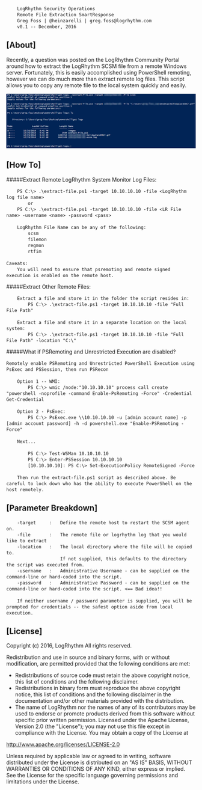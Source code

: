 
        LogRhythm Security Operations
        Remote File Extraction SmartResponse
		Greg Foss | @heinzarelli | greg.foss@logrhythm.com
		v0.1 -- December, 2016

## [About]

Recently, a question was posted on the LogRhythm Community Portal around how to extract the LogRhythm SCSM file from a remote Windows server. Fortunately, this is easily accomplished using PowerShell remoting, however we can do much more than extract remote log files. This script allows you to copy any remote file to the local system quickly and easily.

![Extract=Files](/images/extract-file.png)

## [How To]

#####Extract Remote LogRhythm System Monitor Log Files:

		PS C:\> .\extract-file.ps1 -target 10.10.10.10 -file <LogRhythm log file name>
			or
		PS C:\> .\extract-file.ps1 -target 10.10.10.10 -file <LR File name> -username <name> -password <pass>

        LogRhythm File Name can be any of the following:
            scsm
            filemon
            regmon
            rtfim

    Caveats:
        You will need to ensure that psremoting and remote signed execution is enabled on the remote host.

#####Extract Other Remote Files:

        Extract a file and store it in the folder the script resides in:
            PS C:\> .\extract-file.ps1 -target 10.10.10.10 -file "Full File Path"

        Extract a file and store it in a separate location on the local system:
            PS C:\> .\extract-file.ps1 -target 10.10.10.10 -file "Full File Path" -location "C:\"

#####What if PSRemoting and Unrestricted Execution are disabled?

    Remotely enable PSRemoting and Unrestricted PowerShell Execution using PsExec and PSSession, then run PSRecon

        Option 1 -- WMI:
            PS C:\> wmic /node:"10.10.10.10" process call create "powershell -noprofile -command Enable-PsRemoting -Force" -Credential Get-Credential

        Option 2 - PsExec:
            PS C:\> PsExec.exe \\10.10.10.10 -u [admin account name] -p [admin account password] -h -d powershell.exe "Enable-PSRemoting -Force"

        Next...

            PS C:\> Test-WSMan 10.10.10.10
            PS C:\> Enter-PSSession 10.10.10.10
            [10.10.10.10]: PS C:\> Set-ExecutionPolicy RemoteSigned -Force

        Then run the extract-file.ps1 script as described above. Be careful to lock down who has the ability to execute PowerShell on the host remotely.

## [Parameter Breakdown]

		-target 	:	Define the remote host to restart the SCSM agent on.
        -file       :   The remote file or logrhythm log that you would like to extract
        -location   :   The local directory where the file will be copied to.
                        If not supplied, this defaults to the directory the script was executed from.
		-username 	:	Administrative Username - can be supplied on the command-line or hard-coded into the script.
		-password 	: 	Administrative Password - can be supplied on the command-line or hard-coded into the script. <== Bad idea!!

        If neither username / password parameter is supplied, you will be prompted for credentials -- the safest option aside from local execution.

## [License]

Copyright (c) 2016, LogRhythm
All rights reserved.

Redistribution and use in source and binary forms, with or without
modification, are permitted provided that the following conditions are met:
* Redistributions of source code must retain the above copyright notice, this list of conditions and the following disclaimer.
* Redistributions in binary form must reproduce the above copyright notice, this list of conditions and the following disclaimer in the documentation and/or other materials provided with the distribution.
* The name of LogRhythm nor the names of any of its contributors may be used to endorse or promote products derived from this software without specific prior written permission.
Licensed under the Apache License, Version 2.0 (the "License");
you may not use this file except in compliance with the License.
You may obtain a copy of the License at

http://www.apache.org/licenses/LICENSE-2.0

Unless required by applicable law or agreed to in writing, software
distributed under the License is distributed on an "AS IS" BASIS,
WITHOUT WARRANTIES OR CONDITIONS OF ANY KIND, either express or implied.
See the License for the specific language governing permissions and
limitations under the License.
